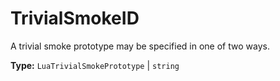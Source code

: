 # TrivialSmokeID

A trivial smoke prototype may be specified in one of two ways.

**Type:** `LuaTrivialSmokePrototype` | `string`

